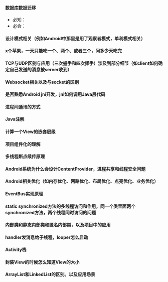 #### 数据库数据迁移
+ 必知：
+ 必会：
#### 设计模式相关（例如Android中那里是用了观察者模式，单利模式相关）
#### x个苹果，一天只能吃一个、两个、或者三个，问多少天吃完
#### TCP与UDP区别与应用（三次握手和四次挥手）涉及到部分细节（如client如何确定自己发送的消息被server收到）
#### Websocket相关以及与socket的区别
#### 是否熟悉Android jni开发，jni如何调用Java层代码
#### 进程间通讯的方式
#### Java注解
#### 计算一个View的嵌套层级
#### 项目组件化的理解
#### 多线程断点续传原理
#### Android系统为什么会设计ContentProvider，进程共享和线程安全问题
#### Android相关优化（如内存优化、网路优化、布局优化、点亮优化、业务优化）
#### EventBus实现原理
#### static synchronized方法的多线程访问和作用，同一个类里面两个synchronized方法，两个线程同时访问的问题
#### 内部类和静态内部类和匿名内部类，以及项目中的应用 
#### handler发消息给子线程，looper怎么启动
#### Activity栈
#### 封装View的时候怎么知道View的大小
#### ArrayList和LinkedList的区别。以及应用场景